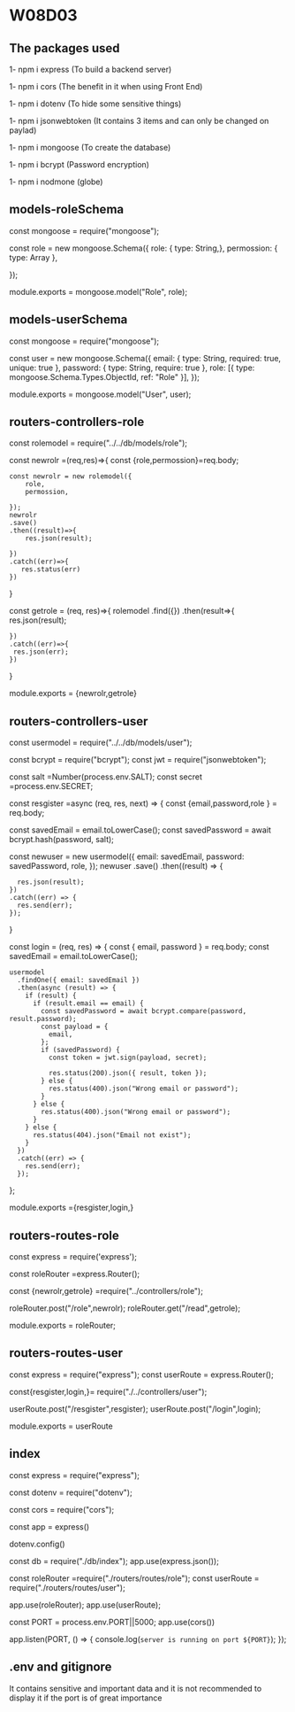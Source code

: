# W08D03


## The packages used

1- npm i express (To build a backend server)

1- npm i cors (The benefit in it when using Front End)

1- npm i dotenv (To hide some sensitive things)

1- npm i jsonwebtoken (It contains 3 items and can only be changed on paylad)

1- npm i mongoose (To create the database)

1- npm i bcrypt (Password encryption)

1- npm i nodmone (globe)

## models-roleSchema

const mongoose = require("mongoose");

const role = new mongoose.Schema({
role: { type: String,},
permossion: { type: Array },

});

module.exports = mongoose.model("Role", role);

## models-userSchema

const mongoose = require("mongoose");

const user = new mongoose.Schema({
email: { type: String, required: true, unique: true },
password: { type: String, require: true },
role: [{ type: mongoose.Schema.Types.ObjectId, ref: "Role" }],
});

module.exports = mongoose.model("User", user);

## routers-controllers-role

const rolemodel = require("../../db/models/role");

const newrolr =(req,res)=>{
const {role,permossion}=req.body;

    const newrolr = new rolemodel({
        role,
        permossion,

    });
    newrolr
    .save()
    .then((result)=>{
        res.json(result);

    })
    .catch((err)=>{
       res.status(err)
    })

}

const getrole = (req, res)=>{
rolemodel
.find({})
.then(result=>{
res.json(result);

    })
    .catch((err)=>{
     res.json(err);
    })

}

module.exports = {newrolr,getrole}

## routers-controllers-user

const usermodel = require("../../db/models/user");

const bcrypt = require("bcrypt");
const jwt = require("jsonwebtoken");

const salt =Number(process.env.SALT);
const secret =process.env.SECRET;

const resgister =async (req, res, next) => {
const {email,password,role } = req.body;

const savedEmail = email.toLowerCase();
const savedPassword = await bcrypt.hash(password, salt);

const newuser = new usermodel({
email: savedEmail,
password: savedPassword,
role,
});
newuser
.save()
.then((result) => {

      res.json(result);
    })
    .catch((err) => {
      res.send(err);
    });

}

const login = (req, res) => {
const { email, password } = req.body;
const savedEmail = email.toLowerCase();

    usermodel
      .findOne({ email: savedEmail })
      .then(async (result) => {
        if (result) {
          if (result.email == email) {
            const savedPassword = await bcrypt.compare(password, result.password);
            const payload = {
              email,
            };
            if (savedPassword) {
              const token = jwt.sign(payload, secret);

              res.status(200).json({ result, token });
            } else {
              res.status(400).json("Wrong email or password");
            }
          } else {
            res.status(400).json("Wrong email or password");
          }
        } else {
          res.status(404).json("Email not exist");
        }
      })
      .catch((err) => {
        res.send(err);
      });

};

module.exports ={resgister,login,}

## routers-routes-role

const express = require('express');

const roleRouter =express.Router();

const {newrolr,getrole} =require("../controllers/role");

roleRouter.post("/role",newrolr);
roleRouter.get("/read",getrole);

module.exports = roleRouter;

## routers-routes-user

const express = require("express");
const userRoute = express.Router();

const{resgister,login,}= require("./../controllers/user");

userRoute.post("/resgister",resgister);
userRoute.post("/login",login);

module.exports = userRoute

## index

const express = require("express");

const dotenv = require("dotenv");

const cors = require("cors");

const app = express()

dotenv.config()

const db = require("./db/index");
app.use(express.json());

const roleRouter =require("./routers/routes/role");
const userRoute = require("./routers/routes/user");

app.use(roleRouter);
app.use(userRoute);

const PORT = process.env.PORT||5000;
app.use(cors())

app.listen(PORT, () => {
console.log(`server is running on port ${PORT}`);
});

## .env and gitignore

It contains sensitive and important data and it is not recommended to display it if the port is of great importance
